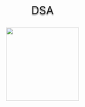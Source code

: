 <p align="center" style="font-size:30px;text-shadow:0px 3px 3px grey;">DSA</p>
<p align="center">
  <img width="200" src="http://clipart-library.com/images_k/python-logo-transparent/python-logo-transparent-7.png">
</p>
